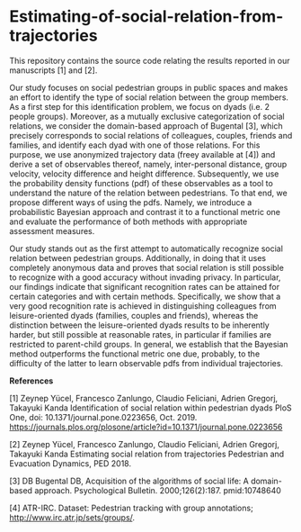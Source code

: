 # Estimating-of-social-relation-from-trajectories

This repository contains the source code relating the results reported in our manuscripts [1] and [2]. 

Our study focuses on social pedestrian groups in public spaces and makes an effort to identify the type of social relation between the group members. As a first step for this identification problem, we focus on dyads (i.e. 2 people groups). Moreover, as a mutually exclusive categorization of social relations, we consider the domain-based approach of Bugental [3], which precisely corresponds to social relations of colleagues, couples, friends and families, and identify each dyad with one of those relations. For this purpose, we use anonymized trajectory data (freey available at [4]) and derive a set of observables thereof, namely, inter-personal distance, group velocity, velocity difference and height difference. Subsequently, we use the probability density functions (pdf) of these observables as a tool to understand the nature of the relation between pedestrians. To that end, we propose different ways of using the pdfs. Namely, we introduce a probabilistic Bayesian approach and contrast it to a functional metric one and evaluate the performance of both methods with appropriate assessment measures. 

Our study stands out as the first attempt to automatically recognize social relation between pedestrian groups. Additionally, in doing that it uses completely anonymous data and proves that social relation is still possible to recognize with a good accuracy without invading privacy. In particular, our findings indicate that significant recognition rates can be attained for certain categories and with certain methods. Specifically, we show that a very good recognition rate is achieved in distinguishing colleagues from leisure-oriented dyads (families, couples and friends), whereas the distinction between the leisure-oriented dyads results to be inherently harder, but still possible at reasonable rates, in particular if families are restricted to parent-child groups. In general, we establish that the Bayesian method outperforms the functional metric one due, probably, to the difficulty of the latter to learn observable pdfs from individual trajectories.

**References**

[1] Zeynep Yücel, Francesco Zanlungo, Claudio Feliciani, Adrien Gregorj, Takayuki Kanda
Identification of social relation within pedestrian dyads
PloS One, doi: 10.1371/journal.pone.0223656, Oct. 2019.
https://journals.plos.org/plosone/article?id=10.1371/journal.pone.0223656

[2] Zeynep Yücel, Francesco Zanlungo, Claudio Feliciani, Adrien Gregorj, Takayuki Kanda
Estimating social relation from trajectories
Pedestrian and Evacuation Dynamics, PED 2018.

[3] DB Bugental DB, Acquisition of the algorithms of social life: A domain-based approach. Psychological Bulletin. 2000;126(2):187. pmid:10748640 

[4] ATR-IRC. Dataset: Pedestrian tracking with group annotations; http://www.irc.atr.jp/sets/groups/. 
